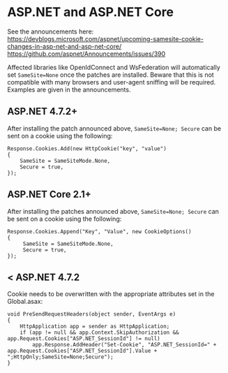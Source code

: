 # ASP.NET and ASP.NET Core

See the announcements here: <br>
https://devblogs.microsoft.com/aspnet/upcoming-samesite-cookie-changes-in-asp-net-and-asp-net-core/ <br>
https://github.com/aspnet/Announcements/issues/390 <br>

Affected libraries like OpenIdConnect and WsFederation will automatically set `SameSite=None` once the patches are installed. Beware that this is not compatible with many browsers and user-agent sniffing will be required. Examples are given in the announcements.

## ASP.NET 4.7.2+
After installing the patch announced above, `SameSite=None; Secure` can be sent on a cookie using the following:
```
Response.Cookies.Add(new HttpCookie("key", "value")
{
    SameSite = SameSiteMode.None,
    Secure = true,
});
```


## ASP.NET Core 2.1+
After installing the patches announced above, `SameSite=None; Secure` can be sent on a cookie using the following:
```
Response.Cookies.Append("Key", "Value", new CookieOptions()
{
     SameSite = SameSiteMode.None,
     Secure = true,
});
```

## < ASP.NET 4.7.2
Cookie needs to be overwritten with the appropriate attributes set in the Global.asax:
```
void PreSendRequestHeaders(object sender, EventArgs e)
{
    HttpApplication app = sender as HttpApplication;
    if (app != null && app.Context.SkipAuthorization && app.Request.Cookies["ASP.NET_SessionId"] != null)
        app.Response.AddHeader("Set-Cookie", "ASP.NET_SessionId=" + app.Request.Cookies["ASP.NET_SessionId"].Value + ";HttpOnly;SameSite=None;Secure");
}
```
